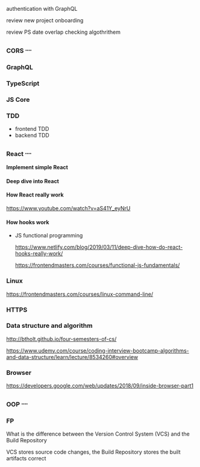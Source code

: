 authentication with GraphQL

review new project onboarding

review PS date overlap checking algothrithem

### CORS ᠁

### GraphQL

### TypeScript

### JS Core

### TDD

- frontend TDD
- backend TDD

### React ᠁

**Implement simple React**

#### Deep dive into React

#### How React really work

https://www.youtube.com/watch?v=aS41Y_eyNrU

#### How hooks work

- JS functional programming

  https://www.netlify.com/blog/2019/03/11/deep-dive-how-do-react-hooks-really-work/

  https://frontendmasters.com/courses/functional-js-fundamentals/

### Linux

https://frontendmasters.com/courses/linux-command-line/

### HTTPS

### Data structure and algorithm

http://btholt.github.io/four-semesters-of-cs/

https://www.udemy.com/course/coding-interview-bootcamp-algorithms-and-data-structure/learn/lecture/8534260#overview

### Browser

https://developers.google.com/web/updates/2018/09/inside-browser-part1

### OOP ᠁

### FP

What is the difference between the Version Control System (VCS) and the Build Repository

VCS stores source code changes, the Build Repository stores the built artifacts correct
